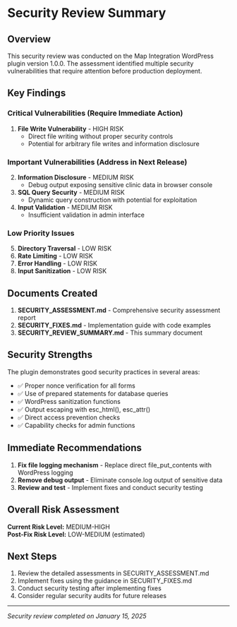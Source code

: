 # Security Review Summary

## Overview

This security review was conducted on the Map Integration WordPress plugin version 1.0.0. The assessment identified multiple security vulnerabilities that require attention before production deployment.

## Key Findings

### Critical Vulnerabilities (Require Immediate Action)
1. **File Write Vulnerability** - HIGH RISK
   - Direct file writing without proper security controls
   - Potential for arbitrary file writes and information disclosure

### Important Vulnerabilities (Address in Next Release)  
2. **Information Disclosure** - MEDIUM RISK
   - Debug output exposing sensitive clinic data in browser console
3. **SQL Query Security** - MEDIUM RISK
   - Dynamic query construction with potential for exploitation
4. **Input Validation** - MEDIUM RISK
   - Insufficient validation in admin interface

### Low Priority Issues
5. **Directory Traversal** - LOW RISK
6. **Rate Limiting** - LOW RISK  
7. **Error Handling** - LOW RISK
8. **Input Sanitization** - LOW RISK

## Documents Created

1. **SECURITY_ASSESSMENT.md** - Comprehensive security assessment report
2. **SECURITY_FIXES.md** - Implementation guide with code examples
3. **SECURITY_REVIEW_SUMMARY.md** - This summary document

## Security Strengths

The plugin demonstrates good security practices in several areas:
- ✅ Proper nonce verification for all forms
- ✅ Use of prepared statements for database queries
- ✅ WordPress sanitization functions
- ✅ Output escaping with esc_html(), esc_attr()
- ✅ Direct access prevention checks
- ✅ Capability checks for admin functions

## Immediate Recommendations

1. **Fix file logging mechanism** - Replace direct file_put_contents with WordPress logging
2. **Remove debug output** - Eliminate console.log output of sensitive data
3. **Review and test** - Implement fixes and conduct security testing

## Overall Risk Assessment

**Current Risk Level:** MEDIUM-HIGH  
**Post-Fix Risk Level:** LOW-MEDIUM (estimated)

## Next Steps

1. Review the detailed assessments in SECURITY_ASSESSMENT.md
2. Implement fixes using the guidance in SECURITY_FIXES.md
3. Conduct security testing after implementing fixes
4. Consider regular security audits for future releases

---

*Security review completed on January 15, 2025*